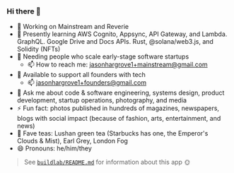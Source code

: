 ### Hi there 👋

- 🔭 Working on Mainstream and Reverie
- 🌱 Presently learning AWS Cognito, Appsync, API Gateway, and Lambda. GraphQL. Google Drive and Docs APIs. Rust, @solana/web3.js, and Solidity (NFTs)
- 🤔 Needing people who scale early-stage software startups
  - 📫 How to reach me: <jasonhargrove1+mainstream@gmail.com>
- 🤔 Available to support all founders with tech
  - 📫 <jasonhargrove1+founders@gmail.com>
- 💬 Ask me about code & software engineering, systems design, product development, startup operations, photography, and media
- ⚡ Fun fact: photos published in hundreds of magazines, newspapers, blogs with social impact (because of fashion, arts, entertainment, and news)
- 🍵 Fave teas: Lushan green tea (Starbucks has one, the Emperor's Clouds & Mist), Earl Grey, London Fog
- 😄 Pronouns: he/him/they

> See [`buildlab/README.md`](https://github.com/jasonhargrove/jasonhargrove/blob/main/buildlab/README.md) for information about this app 🌞
